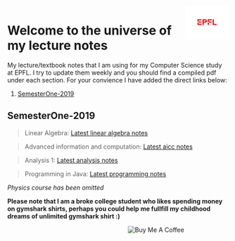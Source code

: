 <img src="extraFigures/epfl.png" align="right" width="100">

# Welcome to the universe of my lecture notes

My lecture/textbook notes that I am using for my Computer Science study at EPFL. I try to update them weekly and you should find a compiled pdf under each section. For your convience I have added the direct links below:

1. [ SemesterOne-2019](#sm1)

<a name="sm1"></a>
## SemesterOne-2019
> Linear Algebra: [Latest linear algebra notes](https://github.com/alptheexplorer/epflLectureNotes/blob/master/epflLectureNotes/linearAlgebra/linearAlgebra.pdf)

> Advanced information and computation: [Latest aicc notes](https://github.com/alptheexplorer/epflLectureNotes/blob/master/epflLectureNotes/advancedComputation/aicc.pdf)

> Analysis 1:  [Latest analysis notes](https://github.com/alptheexplorer/epflLectureNotes/blob/master/epflLectureNotes/analysis/analysis.pdf)

> Programming in Java:  [Latest programming notes](https://github.com/alptheexplorer/epflLectureNotes/blob/master/epflLectureNotes/IntroductionToProgramming-Sam/ch1.md)

*Physics course has been omitted*


**Please note that I am a broke college student who likes spending money on gymshark shirts, perhaps you could help me fullfill my childhood dreams of unlimited gymshark shirt :)**


<a href="https://www.buymeacoffee.com/MGcsKPtYI" target="_blank"><img src="https://cdn.buymeacoffee.com/buttons/default-red.png" alt="Buy Me A Coffee" width="230" align="right" ></a>





